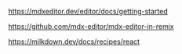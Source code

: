 https://mdxeditor.dev/editor/docs/getting-started

https://github.com/mdx-editor/mdx-editor-in-remix

https://milkdown.dev/docs/recipes/react
